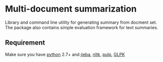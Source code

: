 # Multi-document summarization

Library and command line utility for generating summary from docment set. The
package also contains simple evaluation framework for text summaries.

## Requirement

Make sure you have [python](http://www.python.org/) 2.7+ and 
[jieba](https://github.com/fxsjy/jieba), 
[nltk](http://www.nltk.org/),
[pulp](https://pythonhosted.org/PuLP/),
[GLPK](https://www.gnu.org/software/glpk/)
